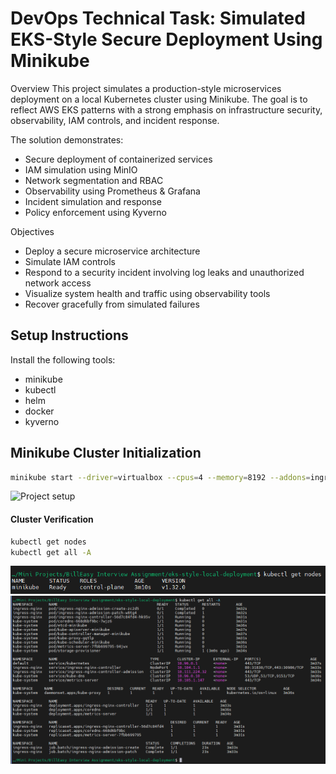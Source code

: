 
# DevOps Technical Task: Simulated EKS-Style Secure Deployment Using Minikube

Overview
This project simulates a production-style microservices deployment on a local Kubernetes cluster using Minikube. The goal is to reflect AWS EKS patterns with a strong emphasis on infrastructure security, observability, IAM controls, and incident response.

The solution demonstrates:
- Secure deployment of containerized services
- IAM simulation using MinIO
- Network segmentation and RBAC
- Observability using Prometheus & Grafana
- Incident simulation and response
- Policy enforcement using Kyverno

Objectives
- Deploy a secure microservice architecture
- Simulate IAM controls
- Respond to a security incident involving log leaks and unauthorized network access
- Visualize system health and traffic using observability tools
- Recover gracefully from simulated failures

## Setup Instructions

Install the following tools:
- minikube
- kubectl
- helm
- docker
- kyverno

## Minikube Cluster Initialization

```bash
minikube start --driver=virtualbox --cpus=4 --memory=8192 --addons=ingress,metrics-server --cni calico --no-vtx-check
```
![Project setup](https://github.com/fzhussain/billeasy-eks-style-minikube-deployment/blob/main/Screenshots%20for%20Readme.md/0.2.%20minikube%20start)

#### Cluster Verification
```bash
kubectl get nodes
kubectl get all -A
```

![kubectl get nodes](https://github.com/fzhussain/billeasy-eks-style-minikube-deployment/blob/main/Screenshots%20for%20Readme.md/0.4.1%20kubectl%20get%20nodes.png)
![kubectl get all -A](https://github.com/fzhussain/billeasy-eks-style-minikube-deployment/blob/main/Screenshots%20for%20Readme.md/0.5.%20kubectl%20get%20all%20-A.png)
